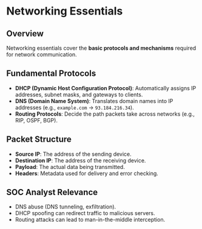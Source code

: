 # Networking Essentials

## Overview
Networking essentials cover the **basic protocols and mechanisms** required for network communication.

## Fundamental Protocols
- **DHCP (Dynamic Host Configuration Protocol)**: Automatically assigns IP addresses, subnet masks, and gateways to clients.
- **DNS (Domain Name System)**: Translates domain names into IP addresses (e.g., `example.com` → `93.184.216.34`).
- **Routing Protocols**: Decide the path packets take across networks (e.g., RIP, OSPF, BGP).

## Packet Structure
- **Source IP**: The address of the sending device.
- **Destination IP**: The address of the receiving device.
- **Payload**: The actual data being transmitted.
- **Headers**: Metadata used for delivery and error checking.

## SOC Analyst Relevance
- DNS abuse (DNS tunneling, exfiltration).
- DHCP spoofing can redirect traffic to malicious servers.
- Routing attacks can lead to man-in-the-middle interception.
